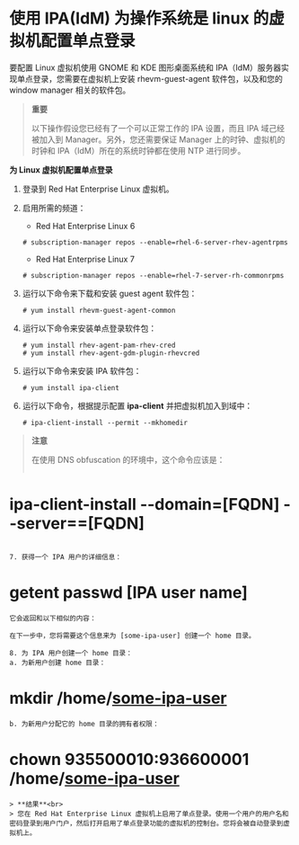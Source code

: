 # 使用 IPA(IdM) 为操作系统是 linux 的虚拟机配置单点登录

要配置 Linux 虚拟机使用 GNOME 和 KDE 图形桌面系统和 IPA（IdM）服务器实现单点登录，您需要在虚拟机上安装 rhevm-guest-agent 软件包，以及和您的 window manager 相关的软件包。

> **重要**
>
> 以下操作假设您已经有了一个可以正常工作的 IPA 设置，而且 IPA 域己经被加入到 Manager。另外，您还需要保证 Manager 上的时钟、虚拟机的时钟和 IPA（IdM）所在的系统时钟都在使用 NTP 进行同步。

**为 Linux 虚拟机配置单点登录**
1. 登录到 Red Hat Enterprise Linux 虚拟机。

2. 启用所需的频道：
   * Red Hat Enterprise Linux 6
   ``` 
   # subscription-manager repos --enable=rhel-6-server-rhev-agentrpms
   ```
   * Red Hat Enterprise Linux 7
   ```
   # subscription-manager repos --enable=rhel-7-server-rh-commonrpms
   ```

3. 运行以下命令来下载和安装 guest agent 软件包：
   ```
   # yum install rhevm-guest-agent-common
   ```

4. 运行以下命令来安装单点登录软件包：
   ```
   # yum install rhev-agent-pam-rhev-cred
   # yum install rhev-agent-gdm-plugin-rhevcred
   ```

5. 运行以下命令来安装 IPA 软件包：
   ```
   # yum install ipa-client
   ```

6. 运行以下命令，根据提示配置 **ipa-client** 并把虚拟机加入到域中：
   ```
   # ipa-client-install --permit --mkhomedir
   ```

> **注意**
>
> 在使用 DNS obfuscation 的环境中，这个命令应该是：
> ```
  # ipa-client-install --domain=[FQDN] --server==[FQDN]
  ```

7. 获得一个 IPA 用户的详细信息：
   ```
   # getent passwd [IPA user name]
   ```
   它会返回和以下相似的内容：
   ```
   [some-ipa-user]:*:936600010:936600001::/home/[some-ipauser]:/bin/sh
   ```
   在下一步中，您将需要这个信息来为 [some-ipa-user] 创建一个 home 目录。

8. 为 IPA 用户创建一个 home 目录：
   a. 为新用户创建 home 目录：
   ```
   # mkdir /home/[some-ipa-user]
   ```
   b. 为新用户分配它的 home 目录的拥有者权限：
   ```
   # chown 935500010:936600001 /home/[some-ipa-user]
   ```
> **结果**<br>
> 您在 Red Hat Enterprise Linux 虚拟机上启用了单点登录。使用一个用户的用户名和密码登录到用户门户，然后打开启用了单点登录功能的虚拟机的控制台。您将会被自动登录到虚拟机上。

